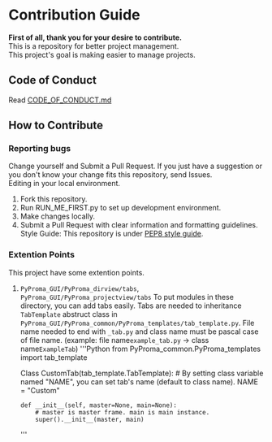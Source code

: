 # Contribution Guide
**First of all, thank you for your desire to contribute.**  
This is a repository for better project management.  
This project's goal is making easier to manage projects.  
## Code of Conduct  
Read [CODE_OF_CONDUCT.md](https://github.com/rikeidanshi/PyProma/blob/main/CODE_OF_CONDUCT.md)  
## How to Contribute  
### Reporting bugs  
Change yourself and Submit a Pull Request. If you just have a suggestion or you don't know your change fits this repository, send Issues.  
Editing in your local environment.
1. Fork this repository.
2. Run RUN_ME_FIRST.py to set up development environment.
3. Make changes locally.
4. Submit a Pull Request with clear information and formatting guidelines.
Style Guide: This repository is under [PEP8 style guide](https://peps.python.org/pep-0008/).

### Extention Points
This project have some extention points.  
1. `PyProma_GUI/PyProma_dirview/tabs`, `PyProma_GUI/PyProma_projectview/tabs`
   To put modules in these directory, you can add tabs easily.
   Tabs are needed to inheritance `TabTemplate` abstruct class in `PyProma_GUI/PyProma_common/PyProma_templates/tab_template.py`.
   File name needed to end with `_tab.py` and class name must be pascal case of file name. (example: file name`example_tab.py` -> class name`ExampleTab`)
   '''Python
   from PyProma_common.PyProma_templates import tab_template

   Class CustomTab(tab_template.TabTemplate):
       # By setting class variable named "NAME", you can set tab's name (default to class name).
       NAME = "Custom"

       def __init__(self, master=None, main=None):
           # master is master frame. main is main instance.
           super().__init__(master, main)
   '''
